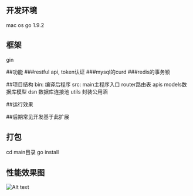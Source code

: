 ## 开发环境
   mac os
   go 1.9.2
## 框架
   gin

##功能
  ###restful api, token认证
  ###mysql的curd
  ###redis的事务锁

##项目结构
  bin:
      编译后程序
  src:
      main主程序入口
      router路由表
      apis
      models数据库模型
      dsn 数据库连接池
      utils 封装公用涵

##运行效果


##后期常见开发基于此扩展

## 打包
   cd main目录
   go install

## 性能效果图
![Alt text](http://dl2.iteye.com/upload/attachment/0128/0163/92043143-03cc-32ac-b6ce-359e34181794.png)
